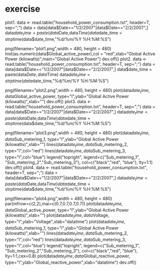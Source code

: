 # exercise
plot1.
data <- read.table("household_power_consumption.txt", header=T, sep=";")
data = data[data$Date=="1/2/2007"|data$Date=="2/2/2007",]
data$date_time = paste(data$Date,data$Time)
data$date_time = strptime(data$date_time,"%d/%m/%Y %H:%M:%S")

png(filename="plot1.png",width = 480, height = 480)
hist(as.numeric(data$Global_active_power),col = "red",xlab="Global Active Power (kilowatts)",main="Global Active Power")
dev.off()
plot2.
data <- read.table("household_power_consumption.txt", header=T, sep=";")
data = data[data$Date=="1/2/2007"|data$Date=="2/2/2007",]
data$date_time = paste(data$Date,data$Time)
data$date_time = strptime(data$date_time,"%d/%m/%Y %H:%M:%S")

png(filename="plot2.png",width = 480, height = 480)
plot(data$date_time,data$Global_active_power, type="l",ylab="Global Active Power (kilowatts)",xlab="")
dev.off()
plot3.
data <- read.table("household_power_consumption.txt", header=T, sep=";")
data = data[data$Date=="1/2/2007"|data$Date=="2/2/2007",]
data$date_time = paste(data$Date,data$Time)
data$date_time = strptime(data$date_time,"%d/%m/%Y %H:%M:%S")

png(filename="plot3.png",width = 480, height = 480)
plot(data$date_time,data$Sub_metering_1, type="l",ylab="Global Active Power (kilowatts)",xlab="")
lines(data$date_time,data$Sub_metering_2, type="l",col="red")
lines(data$date_time,data$Sub_metering_3, type="l",col="blue")
legend("topright", legend=c("Sub_metering_1", "Sub_metering_2","Sub_metering_3"),
       col=c("black","red", "blue"), lty=1:1)
dev.off()
plot4.
data <- read.table("household_power_consumption.txt", header=T, sep=";")
data = data[data$Date=="1/2/2007"|data$Date=="2/2/2007",]
data$date_time = paste(data$Date,data$Time)
data$date_time = strptime(data$date_time,"%d/%m/%Y %H:%M:%S")

png(filename="plot4.png",width = 480, height = 480)
par(mfrow=c(2,2),mai=c(0.7,0.7,0.7,0.7))
plot(data$date_time,data$Global_active_power, type="l",ylab="Global Active Power (kilowatts)",xlab="")
plot(data$date_time,data$Voltage, type="l",ylab="Voltage",xlab="datatime")
plot(data$date_time,data$Sub_metering_1, type="l",ylab="Global Active Power (kilowatts)",xlab="")
lines(data$date_time,data$Sub_metering_2, type="l",col="red")
lines(data$date_time,data$Sub_metering_3, type="l",col="blue")
legend("topright", legend=c("Sub_metering_1", "Sub_metering_2","Sub_metering_3"),
       col=c("black","red", "blue"), lty=1:1,cex=0.8)
plot(data$date_time,data$Global_reactive_power, type="l",ylab="Global_reactive_power",xlab="datatime")
dev.off()
